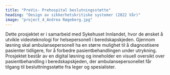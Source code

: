 ```yaml
---
title: "PreVis- Prehospital beslutningsstøtte"
heading: "Design av sikkerhetskritiske systemer (2022 Vår)"
image: "project_4_Andrea Røgeberg.jpg"
---
```


Dette prosjektet er i samarbeid med Sykehuset Innlandet, hvor de ønsket å utvikle videoteknologi for helsepersonell i beredskapskjeden. Gjennom løsning skal ambulansepersonell ha en større mulighet til å diagnostisere pasienter tidligere, for å forbedre pasientbehandlingen under utrykning. Prosjektet består av en digital løsning og inneholder en visuell oversikt over pasientbehandling i beredskapskjeden, der ambulansepersonellet får tilgang til besluttningsstøtte fra leger og spesialister.
